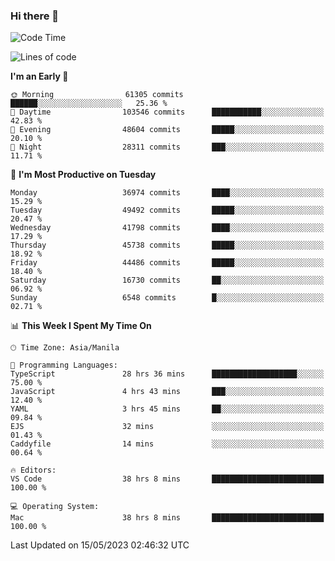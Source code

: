 ### Hi there 👋

<!--START_SECTION:waka-->
![Code Time](http://img.shields.io/badge/Code%20Time-3%2C947%20hrs-blue)

![Lines of code](https://img.shields.io/badge/From%20Hello%20World%20I%27ve%20Written-99.7%20million%20lines%20of%20code-blue)

**I'm an Early 🐤** 

```text
🌞 Morning                61305 commits       ██████░░░░░░░░░░░░░░░░░░░   25.36 % 
🌆 Daytime                103546 commits      ███████████░░░░░░░░░░░░░░   42.83 % 
🌃 Evening                48604 commits       █████░░░░░░░░░░░░░░░░░░░░   20.10 % 
🌙 Night                  28311 commits       ███░░░░░░░░░░░░░░░░░░░░░░   11.71 % 
```
📅 **I'm Most Productive on Tuesday** 

```text
Monday                   36974 commits       ████░░░░░░░░░░░░░░░░░░░░░   15.29 % 
Tuesday                  49492 commits       █████░░░░░░░░░░░░░░░░░░░░   20.47 % 
Wednesday                41798 commits       ████░░░░░░░░░░░░░░░░░░░░░   17.29 % 
Thursday                 45738 commits       █████░░░░░░░░░░░░░░░░░░░░   18.92 % 
Friday                   44486 commits       █████░░░░░░░░░░░░░░░░░░░░   18.40 % 
Saturday                 16730 commits       ██░░░░░░░░░░░░░░░░░░░░░░░   06.92 % 
Sunday                   6548 commits        █░░░░░░░░░░░░░░░░░░░░░░░░   02.71 % 
```


📊 **This Week I Spent My Time On** 

```text
🕑︎ Time Zone: Asia/Manila

💬 Programming Languages: 
TypeScript               28 hrs 36 mins      ███████████████████░░░░░░   75.00 % 
JavaScript               4 hrs 43 mins       ███░░░░░░░░░░░░░░░░░░░░░░   12.40 % 
YAML                     3 hrs 45 mins       ██░░░░░░░░░░░░░░░░░░░░░░░   09.84 % 
EJS                      32 mins             ░░░░░░░░░░░░░░░░░░░░░░░░░   01.43 % 
Caddyfile                14 mins             ░░░░░░░░░░░░░░░░░░░░░░░░░   00.64 % 

🔥 Editors: 
VS Code                  38 hrs 8 mins       █████████████████████████   100.00 % 

💻 Operating System: 
Mac                      38 hrs 8 mins       █████████████████████████   100.00 % 
```


 Last Updated on 15/05/2023 02:46:32 UTC
<!--END_SECTION:waka-->


<!--
**rad182/rad182** is a ✨ _special_ ✨ repository because its `README.md` (this file) appears on your GitHub profile.

Here are some ideas to get you started:

- 🔭 I’m currently working on ...
- 🌱 I’m currently learning ...
- 👯 I’m looking to collaborate on ...
- 🤔 I’m looking for help with ...
- 💬 Ask me about ...
- 📫 How to reach me: ...
- 😄 Pronouns: ...
- ⚡ Fun fact: ...
-->
